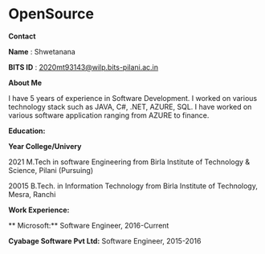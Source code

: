# OpenSource

**Contact**

**Name** : Shwetanana

**BITS ID** : 2020mt93143@wilp.bits-pilani.ac.in

**About Me**

I have 5 years of experience in Software Development. I worked on various technology stack such as JAVA, C#, .NET, AZURE, SQL. I have worked on various software application ranging from AZURE to finance.

**Education:**

**Year College/Univery**

2021	 M.Tech in software Engineering from Birla Institute of Technology & Science, Pilani (Pursuing)

20015	 B.Tech. in Information Technology from Birla Institute of Technology, Mesra, Ranchi

**Work Experience:**
 
** Microsoft:**  Software Engineer, 2016-Current

**Cyabage Software Pvt Ltd:** Software Engineer, 2015-2016


 


